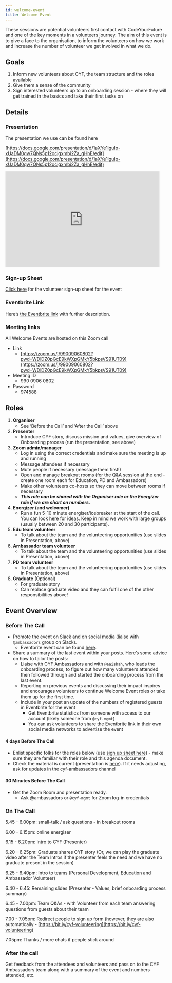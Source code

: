 ```yaml
---
id: welcome-event
title: Welcome Event
---
```


These sessions are potential volunteers first contact with CodeYourFuture and one of the key moments in a volunteers journey. The aim of this event is to give a face to the organisation, to inform the volunteers on how we work and increase the number of volunteer we get involved in what we do.

## Goals

1. Inform new volunteers about CYF, the team structure and the roles available
2. Give them a sense of the community
3. Sign interested volunteers up to an onboarding session - where they will get trained in the basics and take their first tasks on

## Details

### Presentation

The presentation we use can be found here

[https://docs.google.com/presentation/d/1aXYe1iguIp-xUaDM0qw7QNs5p12ocigxmbi2Za_gHhE/edit](https://docs.google.com/presentation/d/1aXYe1iguIp-xUaDM0qw7QNs5p12ocigxmbi2Za_gHhE/edit)

<iframe src="https://docs.google.com/presentation/d/e/2PACX-1vTu8qniJHibY8EnZg2rbpm8Et8gdCxWgjvkz9NQA_RMY9QJGlwycxNT-Z0NjwsTCZOEVXjG8T_V0Bxo/embed?start=false&loop=false&delayms=3000" frameborder="0" width="480" height="299" allowfullscreen="true" mozallowfullscreen="true" webkitallowfullscreen="true"></iframe>

### Sign-up Sheet

[Click here](https://docs.google.com/spreadsheets/d/1rCLQlLzybu2A19Lxehhk7uV8GnUHicIhRfloSqawN4g/edit?usp=sharing) for the volunteer sign-up sheet for the event

### Eventbrite Link

Here’s [the Eventbrite link](https://www.eventbrite.co.uk/o/code-your-future-26744287653) with further description.

### Meeting links

All Welcome Events are hosted on this Zoom call

- Link
  - [https://zoom.us/j/99009060802?pwd=WDlDZ0pGcE9kWXpGMkY5bkpsVS91UT09](https://zoom.us/j/99009060802?pwd=WDlDZ0pGcE9kWXpGMkY5bkpsVS91UT09)
- Meeting ID
  - 990 0906 0802
- Password
  - 974588

## Roles

1. **Organiser**
   - See ‘Before the Call’ and ‘After the Call’ above
2. **Presenter**
   - Introduce CYF story, discuss mission and values, give overview of Onboarding process (run the presentation, see above)
3. **Zoom admin/manager**
   - Log in using the correct credentials and make sure the meeting is up and running
   - Message attendees if necessary
   - Mute people if necessary (message them first!)
   - Open and manage breakout rooms (for the Q&A session at the end - create one room each for Education, PD and Ambassadors)
   - Make other volunteers co-hosts so they can move between rooms if necessary
   - **_This role can be shared with the Organiser role or the Energizer role if we are short on numbers._**
4. **Energizer (and welcomer)**
   - Run a fun 5-10 minute energiser/icebreaker at the start of the call. You can look [here](https://docs.google.com/document/d/1r-JE1vc3QcBO27_ySArDZWgM3p0O523sHjYv-TTsNck/edit) for ideas. Keep in mind we work with large groups (usually between 20 and 30 participants).
5. **Edu team volunteer**
   - To talk about the team and the volunteering opportunities (use slides in Presentation, above)
6. **Ambassador team volunteer**
   - To talk about the team and the volunteering opportunities (use slides in Presentation, above)
7. **PD team volunteer**
   - To talk about the team and the volunteering opportunities (use slides in Presentation, above)
8. **Graduate** (Optional)
   - For graduate story
   - Can replace graduate video and they can fulfil one of the other responsibilities above!

## Event Overview

### Before The Call

- Promote the event on Slack and on social media (liaise with `@ambassadors` group on Slack).
  - Eventbrite event can be found [here](https://www.eventbrite.co.uk/e/volunteer-with-codeyourfuture-find-out-more-tickets-104630296032).
- Share a summary of the last event within your posts. Here’s some advice on how to tailor the posts:
  - Liaise with CYF Ambassadors and with `@aaishah`, who leads the onboarding process, to figure out how many volunteers attended then followed through and started the onboarding process from the last event.
  - Reporting on previous events and discussing their impact inspires and encourages volunteers to continue Welcome Event roles or take them up for the first time.
  - Include in your post an update of the numbers of registered guests in Eventbrite for the event
    - Get Eventbrite statistics from someone with access to our account (likely someone from `@cyf-mgmt`)
    - You can ask volunteers to share the Eventbrite link in their own social media networks to advertise the event

#### 4 days Before The Call

- Enlist specific folks for the roles below (use [sign up sheet here](https://docs.google.com/spreadsheets/d/1rCLQlLzybu2A19Lxehhk7uV8GnUHicIhRfloSqawN4g/edit)) - make sure they are familiar with their role and this agenda document.
- Check the material is current (presentation is [here](https://docs.google.com/presentation/d/1yL7e201eBj2aPJqZKAxg4Bh1iRTP9tP4gYa2S3aeP2s/edit#slide=id.g60ad391a5b_0_254)). If it needs adjusting, ask for updates in the cyf-ambassadors channel

#### 30 Minutes Before The Call

- Get the Zoom Room and presentation ready.
  - Ask @ambassadors or `@cyf-mgmt` for Zoom log-in credentials

### On The Call

5.45 - 6.00pm: small-talk / ask questions - in breakout rooms

6.00 - 6.15pm: online energiser

6.15 - 6.20pm: intro to CYF (Presenter)

6.20 - 6.25pm: Graduate shares CYF story (Or, we can play the graduate video after the Team Intros if the presenter feels the need and we have no graduate present in the session)

6.25 - 6.40pm: Intro to teams (Personal Development, Education and Ambassador Volunteer)

6.40 - 6.45: Remaining slides (Presenter - Values, brief onboarding process summary)

6.45 - 7.00pm: Team Q&As - with Volunteer from each team answering questions from guests about their team

7.00 - 7.05pm: Redirect people to sign up form (however, they are also automatically - [https://bit.ly/cyf-volunteering](https://bit.ly/cyf-volunteering)

7.05pm: Thanks / more chats if people stick around

### After the call

Get feedback from the attendees and volunteers and pass on to the CYF Ambassadors team along with a summary of the event and numbers attended, etc.
